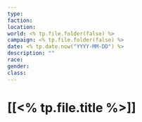 ```yaml
---
type: 
faction: 
location: 
world: <% tp.file.folder(false) %>
campaign: <% tp.file.folder(false) %>
date: <% tp.date.now("YYYY-MM-DD") %>
description: ""
race: 
gender: 
class:
---
```

# [[<% tp.file.title %>]]

